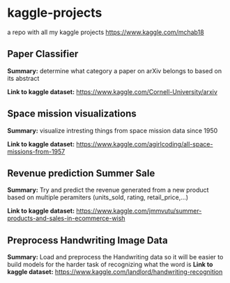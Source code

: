 # kaggle-projects
a repo with all my kaggle projects https://www.kaggle.com/mchab18

## Paper Classifier
**Summary:** determine what category a paper on arXiv belongs to based on its abstract 

**Link to kaggle dataset:** https://www.kaggle.com/Cornell-University/arxiv

## Space mission visualizations
**Summary:** visualize intresting things from space mission data since 1950

**Link to kaggle dataset:** https://www.kaggle.com/agirlcoding/all-space-missions-from-1957

## Revenue prediction Summer Sale
**Summary:** Try and predict the revenue generated from a new product based on multiple peramiters (units_sold, rating, retail_price,...)

**Link to kaggle dataset:** https://www.kaggle.com/jmmvutu/summer-products-and-sales-in-ecommerce-wish

## Preprocess Handwriting Image Data
**Summary:** Load and preprocess the Handwriting data so it will be easier to build models for the harder task of recognizing what the word is
**Link to kaggle dataset:**  https://www.kaggle.com/landlord/handwriting-recognition
